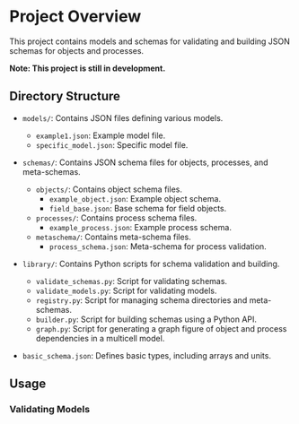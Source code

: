 # Project Overview

This project contains models and schemas for validating and building JSON schemas for objects and processes.

**Note: This project is still in development.**

## Directory Structure

- `models/`: Contains JSON files defining various models.
  - `example1.json`: Example model file.
  - `specific_model.json`: Specific model file.

- `schemas/`: Contains JSON schema files for objects, processes, and meta-schemas.
  - `objects/`: Contains object schema files.
    - `example_object.json`: Example object schema.
    - `field_base.json`: Base schema for field objects.
  - `processes/`: Contains process schema files.
    - `example_process.json`: Example process schema.
  - `metaschema/`: Contains meta-schema files.
    - `process_schema.json`: Meta-schema for process validation.

- `library/`: Contains Python scripts for schema validation and building.
   - `validate_schemas.py`: Script for validating schemas.
  - `validate_models.py`: Script for validating models.
  - `registry.py`: Script for managing schema directories and meta-schemas.
  - `builder.py`: Script for building schemas using a Python API.
  - `graph.py`: Script for generating a graph figure of object and process dependencies in a multicell model.

- `basic_schema.json`: Defines basic types, including arrays and units.

## Usage

### Validating Models